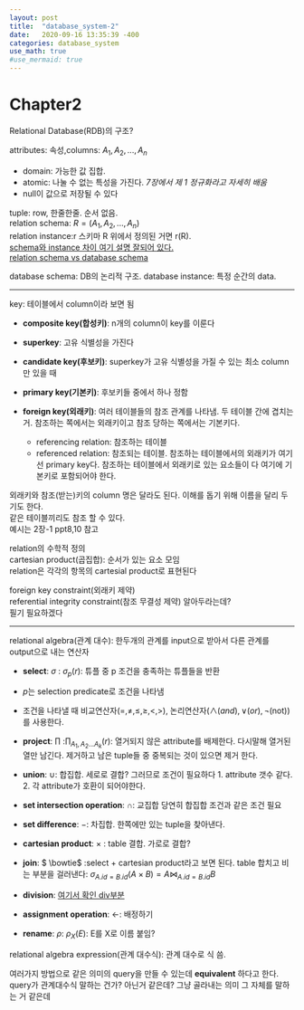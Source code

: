 ```yaml
---
layout: post
title:  "database_system-2"
date:   2020-09-16 13:35:39 -400
categories: database_system
use_math: true
#use_mermaid: true
---
```


# Chapter2
Relational Database(RDB)의 구조?   


attributes: 속성,columns: $A_1, A_2, ..., A_n$     
- domain: 가능한 값 집합.
- atomic: 나눌 수 없는 특성을 가진다. *7장에서 제 1 정규화라고 자세히 배움*
- null이 값으로 저장될 수 있다   

tuple: row, 한줄한줄. 순서 없음.   
relation schema: $R=(A_1, A_2, ..., A_n)$    
relation instance:r  스키마 R 위에서 정의된 거면 r(R).   
[schema와 instance 차이 여기 설명 잘되어 있다.][schema&instance]   
[relation schema vs database schema][relation database schema]   

database schema: DB의 논리적 구조.
database instance: 특정 순간의 data.   

---

key: 테이블에서 column이라 보면 됨   
- **composite key(합성키)**: n개의 column이 key를 이룬다
- **superkey**: 고유 식별성을 가진다
- **candidate key(후보키)**: superkey가 고유 식별성을 가질 수 있는 최소 column만 있을 때   

- **primary key(기본키)**: 후보키들 중에서 하나 정함
- **foreign key(외래키)**: 여러 테이블들의 참조 관계를 나타냄. 두 테이블 간에 겹치는 거. 
참조하는 쪽에서는 외래키이고 참조 당하는 쪽에서는 기본키다.   
    - referencing relation: 참조하는 테이블
    - referenced relation: 참조되는 테이블. 참조하는 테이블에서의 외래키가 여기선 primary key다. 참조하는 테이블에서 외래키로 있는 요소들이 다 여기에 기본키로 포함되어야 한다.    

외래키와 참조(받는)키의 column 명은 달라도 된다. 이해를 돕기 위해 이름을 달리 두기도 한다.      
같은 테이블끼리도 참조 할 수 있다.   
예시는 2장-1 ppt8,10 참고   

relation의 수학적 정의   
cartesian product(곱집합): 순서가 있는 요소 모임   
relation은 각각의 항목의 cartesial product로 표현된다   

foreign key constraint(외래키 제약)   
referential integrity constraint(참조 무결성 제약)  알아두라는데?   
필기 필요하겠다


---

relational algebra(관계 대수): 한두개의 관계를 input으로 받아서 다른 관계를 output으로 내는 연산자
- **select**: $\sigma$ : $\sigma_p(r)$: 튜플 중 p 조건을 충족하는 튜플들을 반환
 - $p$는 selection predicate로 조건을 나타냄
 - 조건을 나타낼 때 비교연산자($=,\neq , \leq , \geq , <,>$), 논리연산자($\wedge (and), \vee (or), \neg$(not))를 사용한다.   

- **project**:  $\prod$ :$\prod_{A_1,A_2...A_k}(r)$: 열거되지 않은 attribute를 배제한다. 다시말해 열거된 열만 남긴다. 제거하고 남은 tuple들 중 중복되는 것이 있으면 제거 한다.

- **union**: $\cup$: 합집합. 세로로 결합? 그러므로 조건이 필요하다 1. attribute 갯수 같다. 2. 각 attribute가 호환이 되어야한다.

- **set intersection operation**: $\cap$: 교집합 당연히 합집합 조건과 같은 조건 필요

- **set difference**: $-$: 차집합. 한쪽에만 있는 tuple을 찾아낸다.

- **cartesian product**: $\times$ : table 결합. 가로로 결합?

- **join**: $ \bowtie$ :select + cartesian product라고 보면 된다. table 합치고 비는 부분을 걸러낸다: $\sigma_{A.id=B.id}(A\times B)=A \bowtie_{A.id=B.id}B$

- **division**: [여기서 확인 div부분][ra_div]

- **assignment operation**: $\leftarrow$: 배정하기

- **rename**: $\rho$: $\rho_X(E)$: E를 X로 이름 붙임?   

relational algebra expression(관계 대수식): 관계 대수로 식 씀.   

여러가지 방법으로 같은 의미의 query을 만들 수 있는데 **equivalent** 하다고 한다.   
query가 관계대수식 말하는 건가? 아닌거 같은데? 그냥 골라내는 의미 그 자체를 말하는 거 같은데

[schema&instance]:https://www.geeksforgeeks.org/difference-between-schema-and-instance-in-dbms/
[relation database schema]:https://www.quora.com/Whats-the-difference-between-relation-schema-and-database-schema
[ra_div]:https://magician-of-c.tistory.com/51